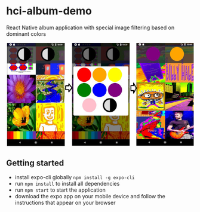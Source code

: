 # hci-album-demo

React Native album application with special image filtering based on dominant colors

![demo image](./demo_img.png)

## Getting started

* install expo-cli globally `npm install -g expo-cli`
* run `npm install` to install all dependencies
* run `npm start` to start the application
* download the expo app on your mobile device and follow the instructions that appear on your browser
